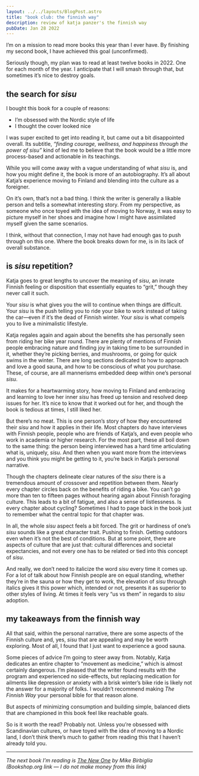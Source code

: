 ```yaml
---
layout: ../../layouts/BlogPost.astro
title: "book club: the finnish way"
description: review of katja panzer's the finnish way
pubDate: Jan 28 2022
---
```

I’m on a mission to read more books this year than I ever have. By finishing my second book, I have achieved this goal (unconfirmed).

Seriously though, my plan was to read at least twelve books in 2022. One for each month of the year. I anticipate that I will smash through that, but sometimes it’s nice to destroy goals.

## the search for *sisu*

I bought this book for a couple of reasons:

* I’m obsessed with the Nordic style of life
* I thought the cover looked nice

I was super excited to get into reading it, but came out a bit disappointed overall. Its subtitle, *“finding courage, wellness, and happiness through the power of sisu”* kind of led me to believe that the book would be a little more process-based and actionable in its teachings.

While you will come away with a vague understanding of what *sisu* is, and how you might define it, the book is more of an autobiography. It’s all about Katja’s experience moving to Finland and blending into the culture as a foreigner.

On it’s own, that’s not a bad thing. I think the writer is generally a likable person and tells a somewhat interesting story. From my perspective, as someone who once toyed with the idea of moving to Norway, it was easy to picture myself in her shoes and imagine how I might have assimilated myself given the same scenarios.

I think, without that connection, I may not have had enough gas to push through on this one. Where the book breaks down for me, is in its lack of overall substance.

## is *sisu* repetition?

Katja goes to great lengths to uncover the meaning of *sisu*, an innate Finnish feeling or disposition that essentially equates to “grit,” though they never call it such.

Your *sisu* is what gives you the will to continue when things are difficult. Your *sisu* is the push telling you to ride your bike to work instead of taking the car—even if it’s the dead of Finnish winter. Your *sisu* is what compels you to live a minimalistic lifestyle.

Katja regales again and again about the benefits she has personally seen from riding her bike year round. There are plenty of mentions of Finnish people embracing nature and finding joy in taking time to be surrounded in it, whether they’re picking berries, and mushrooms, or going for quick swims in the winter. There are long sections dedicated to how to approach and love a good sauna, and how to be conscious of what you purchase. These, of course, are all mannerisms embedded deep within one’s personal *sisu*.

It makes for a heartwarming story, how moving to Finland and embracing and learning to love her inner *sisu* has freed up tension and resolved deep issues for her. It’s nice to know that it worked out for her, and though the book is tedious at times, I still liked her.

But there’s no meat. This is one person’s story of how they encountered their *sisu* and how it applies in their life. Most chapters do have interviews with Finnish people, people who are friends of Katja’s, and even people who work in academia or higher research. For the most part, these all boil down to the same thing: the person being interviewed has a hard time articulating what is, uniquely, *sisu*. And then when you want more from the interviews and you think you might be getting to it, you’re back in Katja’s personal narrative.

Though the chapters delineate clear natures of the *sisu* there is a tremendous amount of crossover and repetition between them. Nearly every chapter circles back on the benefits of riding a bike. You can’t go more than ten to fifteen pages without hearing again about Finnish foraging culture. This leads to a bit of fatigue, and also a sense of listlessness. Is every chapter about cycling? Sometimes I had to page back in the book just to remember what the central topic for that chapter was.

In all, the whole *sisu* aspect feels a bit forced. The grit or hardiness of one’s *sisu* sounds like a great character trait. Pushing to finish. Getting outdoors even when it’s not the best of conditions. But at some point, there are aspects of culture that are just that: cultural differences and societal expectancies, and not every one has to be related or tied into this concept of *sisu*.

And really, we don’t need to italicize the word *sisu* every time it comes up. For a lot of talk about how Finnish people are on equal standing, whether they’re in the sauna or how they get to work, the elevation of *sisu* through italics gives it this power which, intended or not, presents it as superior to other styles of living. At times it feels very “us vs them” in regards to *sisu* adoption.

## my takeaways from the finnish way

All that said, within the personal narrative, there are some aspects of the Finnish culture and, yes, *sisu* that are appealing and may be worth exploring. Most of all, I found that I just want to experience a good sauna.

Some pieces of advice I’m going to steer away from. Notably, Katja dedicates an entire chapter to “movement as medicine,” which is almost certainly dangerous. I’m pleased that the writer found results with the program and experienced no side-effects, but replacing medication for ailments like depression or anxiety with a brisk winter’s bike ride is likely not the answer for a majority of folks. I wouldn’t recommend making *The Finnish Way* your personal bible for that reason alone.

But aspects of minimizing consumption and building simple, balanced diets that are championed in this book feel like reachable goals.

So is it worth the read? Probably not. Unless you’re obsessed with Scandinavian cultures, or have toyed with the idea of moving to a Nordic land, I don’t think there’s much to gather from reading this that I haven’t already told you.

- - -

*The next book I’m reading is [The New One](https://bookshop.org/books/the-new-one-painfully-true-stories-from-a-reluctant-dad-9781538701522/9781538701522) by Mike Birbiglia\
(Bookshop.org link — I do not make money from this link)*